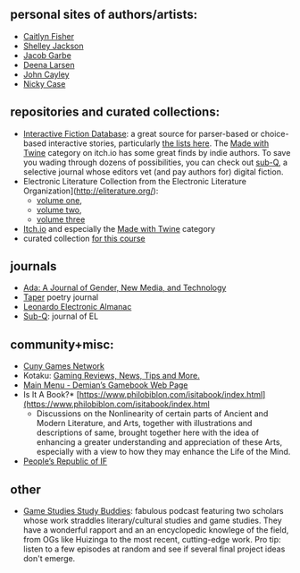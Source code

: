 ## personal sites of authors/artists:
* [Caitlyn Fisher](https://caitlinfisher.ca)
* [Shelley Jackson](http://www.ineradicablestain.com/stain.html)
* [Jacob Garbe](http://jacobgarbe.com)
* [Deena Larsen](http://www.deenalarsen.net/)
* [John Cayley](http://programmatology.shadoof.net/)
* [Nicky Case](https://ncase.itch.io/)

## repositories and curated collections:

* [Interactive Fiction Database](https://ifdb.tads.org/):  a great source for parser-based or choice-based interactive stories, particularly [the lists here](https://ifdb.tads.org/search?browse&comp). The [Made with Twine](https://itch.io/games/made-with-twine) category on itch.io has some great finds by indie authors. To save you wading through dozens of possibilities, you can check out [sub-Q](https://sub-q.com/), a selective journal whose editors vet (and pay authors for) digital fiction.
* Electronic Literature Collection from the Electronic Literature Organization](http://eliterature.org/): 
  * [volume one](http://collection.eliterature.org/1/), 
  * [volume two](http://collection.eliterature.org/2/), 
  * [volume three](http://collection.eliterature.org/3/)
*  [Itch.io](Itch.io) and especially the [Made with Twine](https://itch.io/games/made-with-twine) category
 * curated collection [for this course](https://itch.io/c/3571413/780)

## journals
* [Ada: A Journal of Gender, New Media, and Technology](https://scholarsbank.uoregon.edu/xmlui/handle/1794/25990)
* [Taper](https://taper.badquar.to/) poetry journal
* [Leonardo Electronic Almanac](https://www.leoalmanac.org)
* [Sub-Q](https://sub-q.com/): journal of EL
## community+misc:
* [Cuny Games Network](https://games.commons.gc.cuny.edu)
* Kotaku: [Gaming Reviews, News, Tips and More.](https://kotaku.com/)
* [Main Menu - Demian’s Gamebook Web Page](https://gamebooks.org/)
* Is It A Book?*  [https://www.philobiblon.com/isitabook/index.html](https://www.philobiblon.com/isitabook/index.html
  * Discussions on the Nonlinearity of certain parts of Ancient and Modern Literature, and Arts, together with illustrations and descriptions of same, brought together here with the idea of enhancing a greater understanding and appreciation of these Arts, especially with a view to how they may enhance the Life of the Mind.
* [People’s Republic of IF](http://pr-if.org/)

## other
* [Game Studies Study Buddies](https://rangedtouch.com/category/gamestudiesstudybuddies/): fabulous podcast featuring two scholars whose work straddles literary/cultural studies and game studies. They have a wonderful rapport and an an encyclopedic knowlege of the field, from OGs like Huizinga to the most recent, cutting-edge work. Pro tip: listen to a few episodes at random and see if several final project ideas don't emerge.
